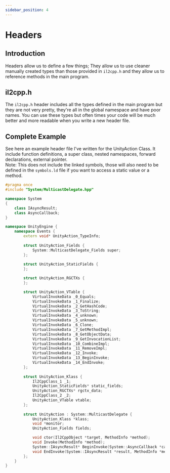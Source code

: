 ```yaml
---
sidebar_position: 4
---
```


# Headers

## Introduction

Headers allow us to define a few things; They allow us to use cleaner manually created types than those provided in `il2cpp.h` and they allow us to reference methods in the main program.

## il2cpp.h

The `il2cpp.h` header includes all the types defined in the main program but they are not very pretty, they're all in the global namespace and have poor names. You can use these types but often times your code will be much better and more readable when you write a new header file.

## Complete Example

See here an example header file I've written for the UnityAction Class. It include function definitions, a super class, nested namespaces, forward declarations, external pointer.  
Note: This does not include the linked symbols, those will also need to be defined in the `symbols.ld` file if you want to access a static value or a method.

```cpp title="include/UnityEngine/Events/UnityAction.hpp"
#pragma once
#include "System/MulticastDelegate.hpp"

namespace System
{
    class IAsyncResult;
    class AsyncCallback;
}

namespace UnityEngine {
    namespace Events {
        extern void* UnityAction_TypeInfo;
        
        struct UnityAction_Fields {
            System::MulticastDelegate_Fields super;
        };
        
        struct UnityAction_StaticFields {
        };

        struct UnityAction_RGCTXs {
        };

        struct UnityAction_VTable {
            VirtualInvokeData _0_Equals;
            VirtualInvokeData _1_Finalize;
            VirtualInvokeData _2_GetHashCode;
            VirtualInvokeData _3_ToString;
            VirtualInvokeData _4_unknown;
            VirtualInvokeData _5_unknown;
            VirtualInvokeData _6_Clone;
            VirtualInvokeData _7_GetMethodImpl;
            VirtualInvokeData _8_GetObjectData;
            VirtualInvokeData _9_GetInvocationList;
            VirtualInvokeData _10_CombineImpl;
            VirtualInvokeData _11_RemoveImpl;
            VirtualInvokeData _12_Invoke;
            VirtualInvokeData _13_BeginInvoke;
            VirtualInvokeData _14_EndInvoke;
        };
        
        struct UnityAction_Klass {
            Il2CppClass_1 _1;
            UnityAction_StaticFields* static_fields;
            UnityAction_RGCTXs* rgctx_data;
            Il2CppClass_2 _2;
            UnityAction_VTable vtable;
        };
        
        struct UnityAction : System::MulticastDelegate {
            UnityAction_Klass *klass;
            void *monitor;
            UnityAction_Fields fields;

            void ctor(Il2CppObject *target, MethodInfo *method);
            void Invoke(MethodInfo *method);
            System::IAsyncResult* BeginInvoke(System::AsyncCallback *callback, Il2CppObject *object,MethodInfo *method);
            void EndInvoke(System::IAsyncResult *result, MethodInfo *method);
        };
    }
}
```
